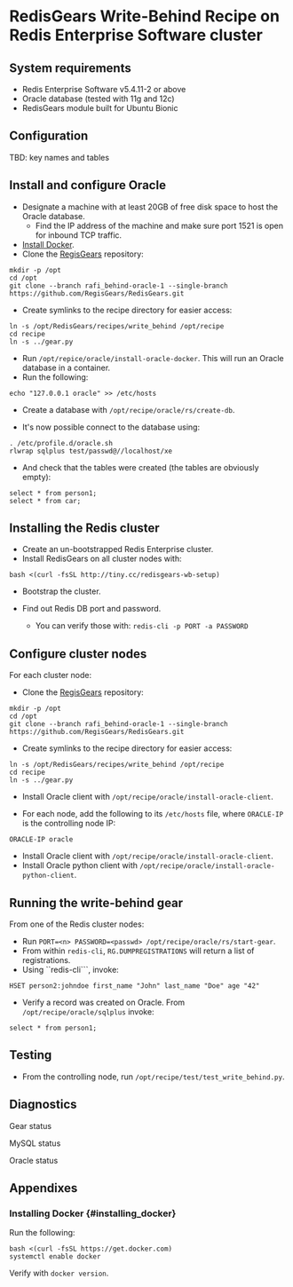 # RedisGears Write-Behind Recipe on Redis Enterprise Software cluster

## System requirements

* Redis Enterprise Software v5.4.11-2 or above
* Oracle database (tested with 11g and 12c)
* RedisGears module built for Ubuntu Bionic

## Configuration

TBD: key names and tables

## Install and configure Oracle

* Designate a machine with at least 20GB of free disk space to host the Oracle database.
  * Find the IP address of the machine and make sure port 1521 is open for inbound TCP traffic.
* [Install Docker](#insalling_docker).
* Clone the [RegisGears](https://github.com/RegisGears/RedisGears) repository:
```
mkdir -p /opt
cd /opt
git clone --branch rafi_behind-oracle-1 --single-branch https://github.com/RegisGears/RedisGears.git
```
* Create symlinks to the recipe directory for easier access:
```
ln -s /opt/RedisGears/recipes/write_behind /opt/recipe
cd recipe
ln -s ../gear.py
```
* Run `/opt/repice/oracle/install-oracle-docker`. This will run an Oracle database in a container.
* Run the following:
```
echo "127.0.0.1 oracle" >> /etc/hosts
```

* Create a database with `/opt/recipe/oracle/rs/create-db`.

* It's now possible connect to the database using:
```
. /etc/profile.d/oracle.sh
rlwrap sqlplus test/passwd@//localhost/xe
```
* And check that the tables were created (the tables are obviously empty):

```
select * from person1;
select * from car;
```
## Installing the Redis cluster

* Create an un-bootstrapped Redis Enterprise cluster.
* Install RedisGears on all cluster nodes with:
```
bash <(curl -fsSL http://tiny.cc/redisgears-wb-setup)
```
* Bootstrap the cluster.

* Find out Redis DB port and password.

  * You can verify those with: `redis-cli -p PORT -a PASSWORD`

## Configure cluster nodes
For each cluster node:

* Clone the [RegisGears](https://github.com/RegisGears/RedisGears) repository:
```
mkdir -p /opt
cd /opt
git clone --branch rafi_behind-oracle-1 --single-branch https://github.com/RegisGears/RedisGears.git
```
* Create symlinks to the recipe directory for easier access:
```
ln -s /opt/RedisGears/recipes/write_behind /opt/recipe
cd recipe
ln -s ../gear.py
```
* Install Oracle client with `/opt/recipe/oracle/install-oracle-client`.

* For each node, add the following to its `/etc/hosts` file, where `ORACLE-IP` is the controlling node IP:

```
ORACLE-IP oracle
```

* Install Oracle client with `/opt/recipe/oracle/install-oracle-client`.
* Install Oracle python client with `/opt/recipe/oracle/install-oracle-python-client`.

## Running the write-behind gear

From one of the Redis cluster nodes:

* Run `PORT=<n> PASSWORD=<passwd> /opt/recipe/oracle/rs/start-gear`.
* From within `redis-cli`, `RG.DUMPREGISTRATIONS` will return a list of registrations.
* Using ``redis-cli```, invoke:
```
HSET person2:johndoe first_name "John" last_name "Doe" age "42"
```
* Verify a record was created on Oracle. From ```/opt/recipe/oracle/sqlplus``` invoke:
```
select * from person1;
```

## Testing

* From the controlling node, run `/opt/recipe/test/test_write_behind.py`.

## Diagnostics

Gear status

MySQL status

Oracle status

## Appendixes

### Installing Docker {#installing_docker}
Run the following:
```
bash <(curl -fsSL https://get.docker.com)
systemctl enable docker
```

Verify with ```docker version```.

